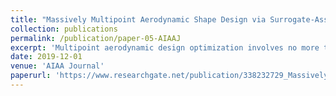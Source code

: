 ```yaml
---
title: "Massively Multipoint Aerodynamic Shape Design via Surrogate-Assisted Gradient-Based Optimization"
collection: publications
permalink: /publication/paper-05-AIAAJ
excerpt: 'Multipoint aerodynamic design optimization involves no more than tens of flight conditions, which cannot thoroughly represent the actual demand. A comprehensive evaluation of the performance may consider hundreds or even thousands of flight conditions, and this leads to a massively multipoint optimization problem. Existing optimization methods are inefficient in such cases. This paper presents a surrogate-assisted gradient-based optimization architecture that efficiently solves massively multipoint design problems. To avoid the curse of dimensionality, surrogate models are constructed only in the low-dimensional space spanned by flow condition variables. With the aerodynamic functions and gradients computed by surrogate models, efficient gradient-based optimization is performed to find the optimal design. To ensure convergence, an adaptive sampling criterion is proposed to refine the surrogate models. In a transonic aircraft wing design case, the results show that the optimal design found by the proposed method with 342 missions yields a fuel burn reduction by a factor of two as compared to a regular multipoint optimal design. This work highlights the demand and provides an efficient way to conduct massively multipoint optimization in aircraft design.'
date: 2019-12-01
venue: 'AIAA Journal'
paperurl: 'https://www.researchgate.net/publication/338232729_Massively_Multipoint_Aerodynamic_Shape_Design_via_Surrogate-Assisted_Gradient-Based_Optimization'
---
```


